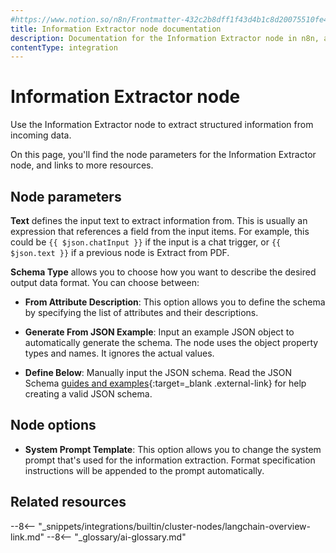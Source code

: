 ```yaml
---
#https://www.notion.so/n8n/Frontmatter-432c2b8dff1f43d4b1c8d20075510fe4
title: Information Extractor node documentation
description: Documentation for the Information Extractor node in n8n, a workflow automation platform. Includes details of operations and configuration, and links to examples.
contentType: integration
---
```


# Information Extractor node

Use the Information Extractor node to extract structured information from incoming data.

On this page, you'll find the node parameters for the Information Extractor node,
and links to more resources.

## Node parameters

**Text** defines the input text to extract information from. This is usually an expression
that references a field from the input items. For example, this could be 
`{{ $json.chatInput }}` if the input is a chat trigger, or `{{ $json.text }}` if a previous node is Extract from PDF.

**Schema Type** allows you to choose how you want to describe the desired output data format. You can choose between:

  * **From Attribute Description**: This option allows you to define the schema by specifying the list of attributes and their descriptions.

  * **Generate From JSON Example**: Input an example JSON object to automatically generate the schema. The node uses the object property types and names. It ignores the actual values.

  * **Define Below**: Manually input the JSON schema. Read the JSON Schema [guides and examples](https://json-schema.org/learn/miscellaneous-examples){:target=_blank .external-link} for help creating a valid JSON schema.

## Node options

* **System Prompt Template**: This option allows you to change the system prompt that's used for the information extraction. Format specification instructions will be appended to the prompt automatically.


## Related resources

--8<-- "_snippets/integrations/builtin/cluster-nodes/langchain-overview-link.md"
--8<-- "_glossary/ai-glossary.md"
